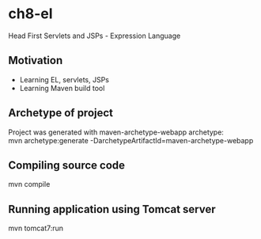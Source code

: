 # ch8-el
Head First Servlets and JSPs - Expression Language
## Motivation
* Learning EL, servlets, JSPs
* Learning Maven build tool   
## Archetype of project
Project was generated with maven-archetype-webapp archetype:    
mvn archetype:generate -DarchetypeArtifactId=maven-archetype-webapp
## Compiling source code
mvn compile
## Running application using Tomcat server
mvn tomcat7:run
